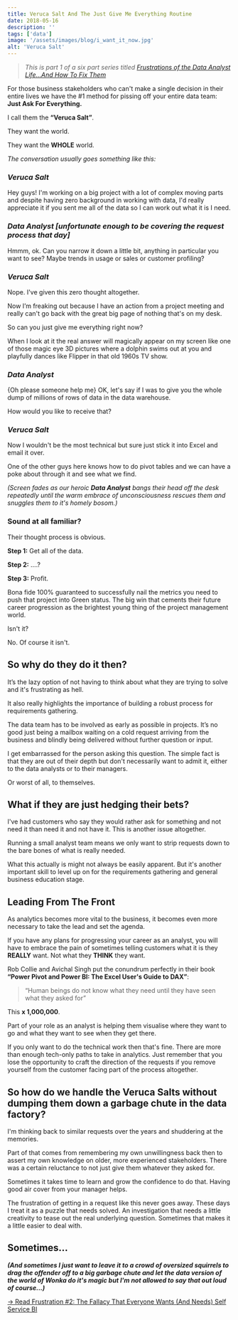 ```yaml
---
title: Veruca Salt And The Just Give Me Everything Routine
date: 2018-05-16
description: ''
tags: ['data']
image: '/assets/images/blog/i_want_it_now.jpg'
alt: 'Veruca Salt'
---
```

> *This is part 1 of a six part series titled [Frustrations of the Data Analyst Life&#8230;And How To Fix Them](/frustrations-of-the-data-analyst-lifeand-how-to-fix-them/)*

For those business stakeholders who can't make a single decision in their entire lives we have the #1 method for pissing off your entire data team: **Just Ask For Everything.**

I call them the **“Veruca Salt”**.

They want the world.

They want the **WHOLE** world.

_The conversation usually goes something like this:_

### *Veruca Salt*

Hey guys! I'm working on a big project with a lot of complex moving parts and despite having zero background in working with data, I'd really appreciate it if you sent me all of the data so I can work out what it is I need.

### *Data Analyst [unfortunate enough to be covering the request process that day]*

Hmmm, ok. Can you narrow it down a little bit, anything in particular you want to see? Maybe trends in usage or sales or customer profiling?

### *Veruca Salt*

Nope. I've given this zero thought altogether.

Now I&#8217;m freaking out because I have an action from a project meeting and really can't go back with the great big page of nothing that's on my desk.

So can you just give me everything right now?

When I look at it the real answer will magically appear on my screen like one of those magic eye 3D pictures where a dolphin swims out at you and playfully dances like Flipper in that old 1960s TV show.


### *Data Analyst*

{Oh please someone help me} OK, let's say if I was to give you the whole dump of millions of rows of data in the data warehouse.

How would you like to receive that?

### *Veruca Salt*

Now I wouldn't be the most technical but sure just stick it into Excel and email it over.

One of the other guys here knows how to do pivot tables and we can have a poke about through it and see what we find.

_(Screen fades as our heroic **Data Analyst** bangs their head off the desk repeatedly until the warm embrace of unconsciousness rescues them and snuggles them to it's homely bosom.)_


### Sound at all familiar?

Their thought process is obvious.

**Step 1:** Get all of the data.

**Step 2:** ….?

**Step 3:** Profit.

Bona fide 100% guaranteed to successfully nail the metrics you need to push that project into Green status. The big win that cements their future career progression as the brightest young thing of the project management world.

Isn't it?

No. Of course it isn't.

## So why do they do it then?

It&#8217;s the lazy option of not having to think about what they are trying to solve and it's frustrating as hell.

It also really highlights the importance of building a robust process for requirements gathering.

The data team has to be involved as early as possible in projects. It&#8217;s no good just being a mailbox waiting on a cold request arriving from the business and blindly being delivered without further question or input.

I get embarrassed for the person asking this question. The simple fact is that they are out of their depth but don't necessarily want to admit it, either to the data analysts or to their managers.

Or worst of all, to themselves.

## What if they are just hedging their bets?

I've had customers who say they would rather ask for something and not need it than need it and not have it. This is another issue altogether.

Running a small analyst team means we only want to strip requests down to the bare bones of what is really needed.

What this actually is might not always be easily apparent. But it's another important skill to level up on for the requirements gathering and general business education stage.

## Leading From The Front

As analytics becomes more vital to the business, it becomes even more necessary to take the lead and set the agenda.

If you have any plans for progressing your career as an analyst, you will have to embrace the pain of sometimes telling customers what it is they **REALLY** want. Not what they **THINK** they want.

Rob Collie and Avichal Singh put the conundrum perfectly in their book **“Power Pivot and Power BI: The Excel User's Guide to DAX”**:

> “Human beings do not know what they need until they have seen what they asked for”

This **x 1,000,000**.

Part of your role as an analyst is helping them visualise where they want to go and what they want to see when they get there.

If you only want to do the technical work then that's fine. There are more than enough tech-only paths to take in analytics. Just remember that you lose the opportunity to craft the direction of the requests if you remove yourself from the customer facing part of the process altogether.

## So how do we handle the Veruca Salts without dumping them down a garbage chute in the data factory?

I'm thinking back to similar requests over the years and shuddering at the memories.

Part of that comes from remembering my own unwillingness back then to assert my own knowledge on older, more experienced stakeholders. There was a certain reluctance to not just give them whatever they asked for.

Sometimes it takes time to learn and grow the confidence to do that. Having good air cover from your manager helps.

The frustration of getting in a request like this never goes away. These days I treat it as a puzzle that needs solved. An investigation that needs a little creativity to tease out the real underlying question. Sometimes that makes it a little easier to deal with.

## Sometimes&#8230;

_**(And sometimes I just want to leave it to a crowd of oversized squirrels to drag the offender off to a big garbage chute and let the data version of the world of Wonka do it's magic but I'm not allowed to say that out loud of course...)**_

[-> Read Frustration #2: The Fallacy That Everyone Wants (And Needs) Self Service BI](/the-fallacy-that-everyone-wants-and-needs-self-service-bi/)